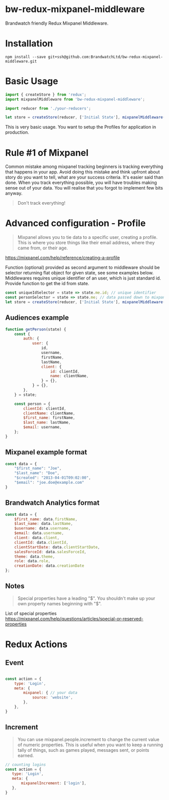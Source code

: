# bw-redux-mixpanel-middleware

Brandwatch friendly Redux Mixpanel Middleware. 

# Installation

`npm install --save git+ssh@github.com:BrandwatchLtd/bw-redux-mixpanel-middleware.git`

# Basic Usage

```js
import { createStore } from 'redux';
import mixpanelMiddleware from 'bw-redux-mixpanel-middleware';

import reducer from './your-reducers';

let store = createStore(reducer, ['Initial State'], mixpanelMiddleware(token));
```

This is very basic usage. You want to setup the Profiles for application in production.

# Rule #1 of Mixpanel

Common mistake among mixpanel tracking beginners is tracking everything that happens in your app. 
Avoid doing this mistake and think upfront about story do you want to tell, what are your success criteria. It's easier said than done. 
When you track everything possible, you will have troubles making sense out of your data.
You will realise that you forgot to implement few bits anyway. 

> Don't track everything! 

# Advanced configuration - Profile

> Mixpanel allows you to tie data to a specific user, creating a profile. This is where you store things like their email address, where they came from, or their age.

https://mixpanel.com/help/reference/creating-a-profile

Function (optional) provided as second argument to middleware should be selector returning flat object for given state, see some examples below.
Middlewares requires unique identifier of an user, which is just standard id. Provide function to get the id from state.

```js
const uniqueIdSelector = state => state.me.id; // unique identifier
const personSelector = state => state.me; // data passed down to mixpanel
let store = createStore(reducer, ['Initial State'], mixpanelMiddleware(token, personSelector, uniqueIdSelector));
```

## Audiences example

```js
function getPerson(state) {
    const {
        auth: {
            user: {
                id,
                username,
                firstName,
                lastName,
                client: {
                    id: clientId,
                    name: clientName,
                } = {},
            } = {},
        },
    } = state;

    const person = {
        clientId: clientId,
        clientName: clientName,
        $first_name: firstName,
        $last_name: lastName,
        $email: username,
    };
}
```

## Mixpanel example format

```js
const data = {
    "$first_name": "Joe",
    "$last_name": "Doe",
    "$created": "2013-04-01T09:02:00",
    "$email": "joe.doe@example.com"
}
```

## Brandwatch Analytics format

```js
const data = {
    $first_name: data.firstName,
    $last_name: data.lastName,
    $username: data.username,
    $email: data.username,
    client: data.client,
    clientId: data.clientId,
    clientStartDate: data.clientStartDate,
    salesForceId: data.salesForceId,
    theme: data.theme,
    role: data.role,
    creationDate: data.creationDate
};
```

## Notes
> Special properties have a leading "$". You shouldn't make up your own property names beginning with "$".

List of special properties
https://mixpanel.com/help/questions/articles/special-or-reserved-properties

# Redux Actions

## Event

```js

const action = {
    type: 'Login',
    meta: {
        mixpanel: { // your data
            source: 'website',
        },
    },
}
```

## Increment

> You can use mixpanel.people.increment to change the current value of numeric properties. This is useful when you want to keep a running tally of things, such as games played, messages sent, or points earned.

```js
// counting logins
const action = {
   type: 'Login',
   meta: {
       mixpanelIncrement: ['login'],
   },
}
```

